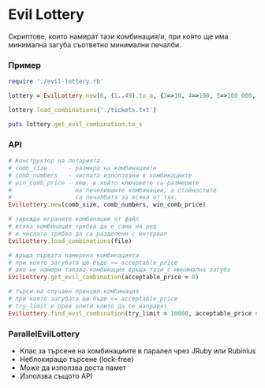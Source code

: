 # Evil Lottery
Скриптове, които намират тази комбинация/и, при която ще има
минимална загуба съответно минимални печалби.

### Пример
```ruby
require './evil-lottery.rb'

lottery = EvilLottery.new(6, (1..49).to_a, {3=>10, 4=>100, 5=>100_000, 6=>1_000_000})

lottery.load_combinations('./tickets.txt')

puts lottery.get_evil_combination.to_s

```

### API
```ruby
# Конструктор на лотарията.
# comb_size      - размера на комбинациите
# comb_numbers   - числата използвани в комбинациите
# win_comb_price - хеш, в който ключовете са размерите
#                  на печелившите комбинации, а стойностите
#                  са печалбата за всяка от тях.
EvilLottery.new(comb_size, comb_numbers, win_comb_price)

# зарежда играните комбинации от файл
# всяка комбинация трябва да е сама на ред
# и числата трябва да са разделени с интервал
EvilLottery.load_combinations(file)

# връща първата намерена комбинацията
# при която загубата ще бъде <= acceptable_price
# ако не намери такава комбинация връща тази с минимална загуба
EvilLottery.get_evil_combination(acceptable_price = 0)

# търси на случаен принцип комбинация
# при която загубата ще бъде <= acceptable_price
# try_limit е броя опити които да се направят
EvilLottery.find_evil_combination(try_limit = 10000, acceptable_price = 0)
```

### ParallelEvilLottery
* Клас за търсене на комбинациите в паралел чрез JRuby или Rubinius
* Неблокиращо търсене (lock-free)
* *Може* да използва доста памет
* Използва същото API

